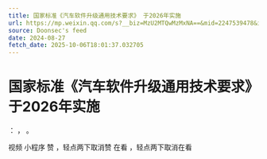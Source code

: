 ```yaml
---
title: 国家标准《汽车软件升级通用技术要求》 于2026年实施
url: https://mp.weixin.qq.com/s?__biz=MzU2MTQwMzMxNA==&mid=2247539478&idx=1&sn=59bc3ac62e99ef2d3e699a6bfe4ffd74
source: Doonsec's feed
date: 2024-08-27
fetch_date: 2025-10-06T18:01:37.032705
---
```


# 国家标准《汽车软件升级通用技术要求》 于2026年实施

：
，
。

视频
小程序
赞
，轻点两下取消赞
在看
，轻点两下取消在看